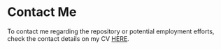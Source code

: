 # Contact Me
To contact me regarding the repository or potential employment efforts, check the contact details on my CV [HERE](https://dmill166.github.io/CV/).
